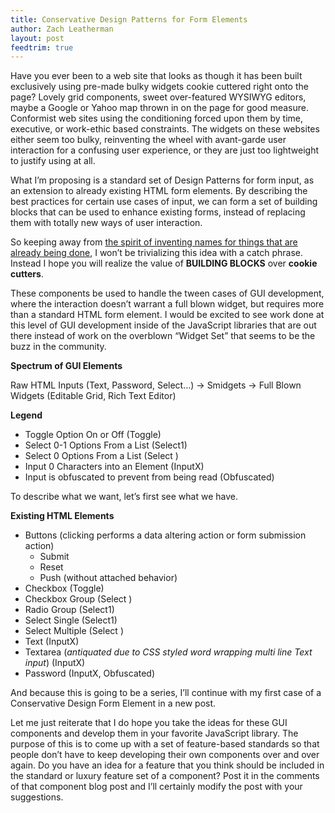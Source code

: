 ```yaml
---
title: Conservative Design Patterns for Form Elements
author: Zach Leatherman
layout: post
feedtrim: true
---
```


Have you ever been to a web site that looks as though it has been built exclusively using pre-made bulky widgets cookie cuttered right onto the page? Lovely grid components, sweet over-featured WYSIWYG editors, maybe a Google or Yahoo map thrown in on the page for good measure. Conformist web sites using the conditioning forced upon them by time, executive, or work-ethic based constraints. The widgets on these websites either seem too bulky, reinventing the wheel with avant-garde user interaction for a confusing user experience, or they are just too lightweight to justify using at all.

What I’m proposing is a standard set of Design Patterns for form input, as an extension to already existing HTML form elements. By describing the best practices for certain use cases of input, we can form a set of building blocks that can be used to enhance existing forms, instead of replacing them with totally new ways of user interaction.

So keeping away from [the spirit of inventing names for things that are already being done][1], I won’t be trivializing this idea with a catch phrase. Instead I hope you will realize the value of **BUILDING BLOCKS** over **cookie cutters**.

 [1]: http://www.adaptivepath.com/publications/essays/archives/000385.php

These components be used to handle the tween cases of GUI development, where the interaction doesn’t warrant a full blown widget, but requires more than a standard HTML form element. I would be excited to see work done at this level of GUI development inside of the JavaScript libraries that are out there instead of work on the overblown “Widget Set” that seems to be the buzz in the community.

**Spectrum of GUI Elements**

Raw HTML Inputs (Text, Password, Select…) -> Smidgets -> Full Blown Widgets (Editable Grid, Rich Text Editor)

**Legend**

*   Toggle Option On or Off (Toggle)
*   Select 0-1 Options From a List (Select1)
*   Select 0 Options From a List (Select )
*   Input 0 Characters into an Element (InputX)
*   Input is obfuscated to prevent from being read (Obfuscated)

To describe what we want, let’s first see what we have.

**Existing HTML Elements**

*   Buttons (clicking performs a data altering action or form submission action) 
    *   Submit
    *   Reset
    *   Push (without attached behavior)
*   Checkbox (Toggle)
*   Checkbox Group (Select )
*   Radio Group (Select1)
*   Select Single (Select1)
*   Select Multiple (Select )
*   Text (InputX)
*   Textarea (*antiquated due to CSS styled word wrapping multi line Text input*) (InputX)
*   Password (InputX, Obfuscated)

And because this is going to be a series, I’ll continue with my first case of a Conservative Design Form Element in a new post.

Let me just reiterate that I do hope you take the ideas for these GUI components and develop them in your favorite JavaScript library. The purpose of this is to come up with a set of feature-based standards so that people don’t have to keep developing their own components over and over again. Do you have an idea for a feature that you think should be included in the standard or luxury feature set of a component? Post it in the comments of that component blog post and I’ll certainly modify the post with your suggestions.
